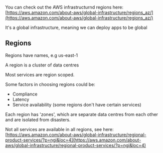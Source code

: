 You can check out the AWS infrastructurnd regions here: [https://aws.amazon.com/about-aws/global-infrastructure/regions_az/](https://aws.amazon.com/about-aws/global-infrastructure/regions_az/)

It's a global infrastructure, meaning we can deploy apps to be global
## Regions

Regions have names, e.g us-east-1

A region is a cluster of data centres

Most services are region scoped.

Some factors in choosing regions could be:

- Compliance
- Latency
- Service availability (some regions don't have certain services)

Each region has 'zones', which are separate data centres from each other and are isolated from disasters.

Not all services are available in all regions, see here: [https://aws.amazon.com/about-aws/global-infrastructure/regional-product-services/?p=ngi&loc=4](https://aws.amazon.com/about-aws/global-infrastructure/regional-product-services/?p=ngi&loc=4)
